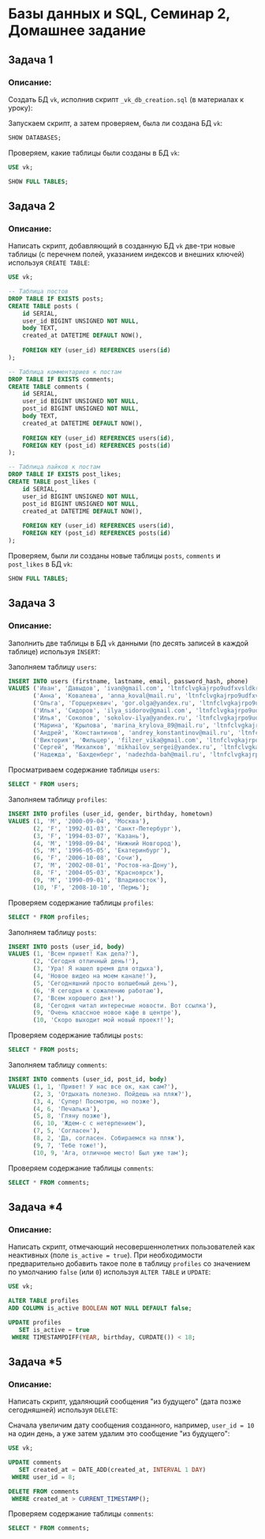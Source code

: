 # Базы данных и SQL, Семинар 2, Домашнее задание

## Задача 1

### Описание:

Создать БД `vk`, исполнив скрипт `_vk_db_creation.sql` (в материалах к уроку):

Запускаем скрипт, а затем проверяем, была ли создана БД `vk`:

```SQL
SHOW DATABASES;
```

Проверяем, какие таблицы были созданы в БД `vk`:

```SQL
USE vk;

SHOW FULL TABLES;
```

## Задача 2

### Описание:

Написать скрипт, добавляющий в созданную БД `vk` две-три новые таблицы (с перечнем полей, указанием индексов и внешних ключей) используя `CREATE TABLE`:

```SQL
USE vk;

-- Таблица постов
DROP TABLE IF EXISTS posts;
CREATE TABLE posts (
    id SERIAL,
    user_id BIGINT UNSIGNED NOT NULL,
    body TEXT,
    created_at DATETIME DEFAULT NOW(),
    
    FOREIGN KEY (user_id) REFERENCES users(id)
);

-- Таблица комментариев к постам
DROP TABLE IF EXISTS comments;
CREATE TABLE comments (
    id SERIAL,
    user_id BIGINT UNSIGNED NOT NULL,
    post_id BIGINT UNSIGNED NOT NULL,
    body TEXT,
    created_at DATETIME DEFAULT NOW(),
    
    FOREIGN KEY (user_id) REFERENCES users(id),
    FOREIGN KEY (post_id) REFERENCES posts(id)
);

-- Таблица лайков к постам
DROP TABLE IF EXISTS post_likes;
CREATE TABLE post_likes (
    id SERIAL,
    user_id BIGINT UNSIGNED NOT NULL,
    post_id BIGINT UNSIGNED NOT NULL,
    created_at DATETIME DEFAULT NOW(),
    
    FOREIGN KEY (user_id) REFERENCES users(id),
    FOREIGN KEY (post_id) REFERENCES posts(id)
);
```

Проверяем, были ли созданы новые таблицы `posts`, `comments` и `post_likes` в БД `vk`:

```SQL
SHOW FULL TABLES;
```

## Задача 3

### Описание:

Заполнить две таблицы в БД `vk` данными (по десять записей в каждой таблице) используя `INSERT`:

Заполняем таблицу `users`:

```SQL
INSERT INTO users (firstname, lastname, email, password_hash, phone)
VALUES ('Иван', 'Давыдов', 'ivan@gmail.com', 'ltnfclvgkajrpo9udfxvsldkrn24l5456345t', 89236543210),
       ('Анна', 'Ковалева', 'anna_koval@mail.ru', 'ltnfclvgkajrpo9udfxvsldkrn24l5456345t', 89993056789),
       ('Ольга', 'Горцеркевич', 'gor.olga@yandex.ru', 'ltnfclvgkajrpo9udfxvsldkrn24l5456345t', 89130543210),
       ('Илья', 'Сидоров', 'ilya_sidorov@gmail.com', 'ltnfclvgkajrpo9udfxvsldkrn24l5456345t', 89133446789),
       ('Илья', 'Соколов', 'sokolov-ilya@yandex.ru', 'ltnfclvgkajrpo9udfxvsldkrn24l5456345t', 89996503210),
       ('Марина', 'Крылова', 'marina_krylova_89@mail.ru', 'ltnfclvgkajrpo9udfxvsldkrn24l5456345t', 89233450789),
       ('Андрей', 'Константинов', 'andrey_konstantinov@mail.ru', 'ltnfclvgkajrpo9udfxvsldkrn24l5456345t', 89234543010),
       ('Виктория', 'Фильцер', 'filzer_vika@gmail.com', 'ltnfclvgkajrpo9udfxvsldkrn24l5456345t', 89133456789),
       ('Сергей', 'Михалков', 'mikhailov_sergei@yandex.ru', 'ltnfclvgkajrpo9udfxvsldkrn24l5456345t', 89871513210),
       ('Надежда', 'Бахденберг', 'nadezhda-bah@mail.ru', 'ltnfclvgkajrpo9udfxvsldkrn24l5456345t', 89127456789);
```

Просматриваем содержание таблицы `users`:

```SQL
SELECT * FROM users;
```

Заполняем таблицу `profiles`:

```SQL
INSERT INTO profiles (user_id, gender, birthday, hometown)
VALUES (1, 'M', '2000-09-04', 'Москва'),
       (2, 'F', '1992-01-03', 'Санкт-Петербург'),
       (3, 'F', '1994-03-07', 'Казань'),
       (4, 'M', '1998-09-04', 'Нижний Новгород'),
       (5, 'M', '1996-05-05', 'Екатеринбург'),
       (6, 'F', '2006-10-08', 'Сочи'),
       (7, 'M', '2002-08-01', 'Ростов-на-Дону'),
       (8, 'F', '2004-05-03', 'Красноярск'),
       (9, 'M', '1990-09-01', 'Владивосток'),
       (10, 'F', '2008-10-10', 'Пермь');
```

Проверяем содержание таблицы `profiles`:

```SQL
SELECT * FROM profiles;
```

Заполняем таблицу `posts`:

```SQL
INSERT INTO posts (user_id, body)
VALUES (1, 'Всем привет! Как дела?'),
       (2, 'Сегодня отличный день!'),
       (3, 'Ура! Я нашел время для отдыха'),
       (4, 'Новое видео на моем канале!'),
       (5, 'Сегодняшний просто волшебный день'),
       (6, 'Я сегодня к сожалению работаю'),
       (7, 'Всем хорошего дня!'),
       (8, 'Сегодня читал интересные новости. Вот ссылка'),
       (9, 'Очень классное новое кафе в центре'),
       (10, 'Скоро выходит мой новый проект!');
```

Проверяем содержание таблицы `posts`:

```SQL
SELECT * FROM posts;
```

Заполняем таблицу `comments`:

```SQL
INSERT INTO comments (user_id, post_id, body)
VALUES (1, 1, 'Привет! У нас все ок, как сам?'),
       (2, 3, 'Отдыхать полезно. Пойдешь на пляж?'),
       (3, 4, 'Супер! Посмотрю, но позже'),
       (4, 6, 'Печалька'),
       (5, 8, 'Гляну позже'),
       (6, 10, 'Ждем-с с нетерпением'),
       (7, 5, 'Согласен'),
       (8, 2, 'Да, согласен. Собираемся на пляж'),
       (9, 7, 'Тебе тоже!'),
       (10, 9, 'Ага, отличное место! Был уже там');
```

Проверяем содержание таблицы `comments`:

```SQL
SELECT * FROM comments;
```

## Задача *4

### Описание:

Написать скрипт, отмечающий несовершеннолетних пользователей как неактивных (поле `is_active = true`). При необходимости предварительно добавить такое поле в таблицу `profiles` со значением по умолчанию `false` (или `0`) используя `ALTER TABLE` и `UPDATE`:

```SQL
USE vk;

ALTER TABLE profiles
ADD COLUMN is_active BOOLEAN NOT NULL DEFAULT false;

UPDATE profiles
   SET is_active = true
 WHERE TIMESTAMPDIFF(YEAR, birthday, CURDATE()) < 18;
```

## Задача *5

### Описание:

Написать скрипт, удаляющий сообщения "из будущего" (дата позже сегодняшней) используя `DELETE`:

Сначала увеличим дату сообщения созданного, например, `user_id = 10` на один день, а  уже затем удалим это сообщение "из будущего":

```SQL
USE vk;

UPDATE comments
   SET created_at = DATE_ADD(created_at, INTERVAL 1 DAY)
 WHERE user_id = 8;

DELETE FROM comments
 WHERE created_at > CURRENT_TIMESTAMP();
```

Проверяем содержание таблицы `comments`:

```SQL
SELECT * FROM comments;
```

